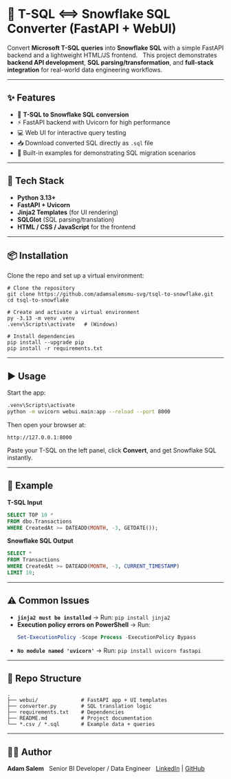 # 🔑 T-SQL ⟺ Snowflake SQL Converter (FastAPI + WebUI)

Convert **Microsoft T-SQL queries** into **Snowflake SQL** with a simple FastAPI backend and a lightweight HTML/JS frontend.  
This project demonstrates **backend API development**, **SQL parsing/transformation**, and **full-stack integration** for real-world data engineering workflows.  

---

## ✨ Features
- 🔄 **T-SQL to Snowflake SQL conversion**  
- ⚡ FastAPI backend with Uvicorn for high performance  
- 💻 Web UI for interactive query testing  
- 📥 Download converted SQL directly as `.sql` file  
- 🧪 Built-in examples for demonstrating SQL migration scenarios  

---

## 🚀 Tech Stack
- **Python 3.13+**  
- **FastAPI + Uvicorn**  
- **Jinja2 Templates** (for UI rendering)  
- **SQLGlot** (SQL parsing/translation)  
- **HTML / CSS / JavaScript** for the frontend  

---

## 📦 Installation

Clone the repo and set up a virtual environment:

```
# Clone the repository
git clone https://github.com/adamsalemsmu-svg/tsql-to-snowflake.git
cd tsql-to-snowflake

# Create and activate a virtual environment
py -3.13 -m venv .venv
.venv\Scripts\activate   # (Windows)

# Install dependencies
pip install --upgrade pip
pip install -r requirements.txt
```

---

## ▶️ Usage

Start the app:
```bash
.venv\Scripts\activate
python -m uvicorn webui.main:app --reload --port 8000
```

Then open your browser at:
```
http://127.0.0.1:8000
```

Paste your T-SQL on the left panel, click **Convert**, and get Snowflake SQL instantly.  

---

## 📝 Example

**T-SQL Input**
```sql
SELECT TOP 10 *
FROM dbo.Transactions
WHERE CreatedAt >= DATEADD(MONTH, -3, GETDATE());
```

**Snowflake SQL Output**
```sql
SELECT *
FROM Transactions
WHERE CreatedAt >= DATEADD(MONTH, -3, CURRENT_TIMESTAMP)
LIMIT 10;
```

---

## ⚠️ Common Issues
- **`jinja2 must be installed`** → Run: `pip install jinja2`  
- **Execution policy errors on PowerShell** → Run:  
  ```powershell
  Set-ExecutionPolicy -Scope Process -ExecutionPolicy Bypass
  ```
- **`No module named 'uvicorn'`** → Run: `pip install uvicorn fastapi`

---

## 📂 Repo Structure
```
.
├── webui/              # FastAPI app + UI templates
├── converter.py        # SQL translation logic
├── requirements.txt    # Dependencies
├── README.md           # Project documentation
└── *.csv / *.sql       # Example data + queries
```

---

## 🧑‍💻 Author
**Adam Salem**  
Senior BI Developer / Data Engineer  
[LinkedIn](https://www.linkedin.com/in/adamsalemsmu) | [GitHub](https://github.com/adamsalemsmu-svg)
